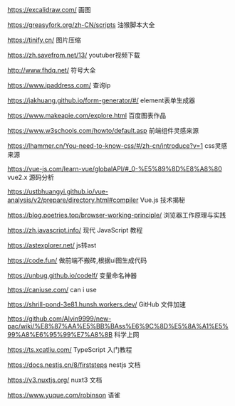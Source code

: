 https://excalidraw.com/ 画图

https://greasyfork.org/zh-CN/scripts 油猴脚本大全

https://tinify.cn/ 图片压缩

https://zh.savefrom.net/13/ youtuber视频下载

http://www.fhdq.net/ 符号大全

https://www.ipaddress.com/ 查询ip

https://jakhuang.github.io/form-generator/#/ element表单生成器

https://www.makeapie.com/explore.html 百度图表作品

https://www.w3schools.com/howto/default.asp 前端组件灵感来源

https://lhammer.cn/You-need-to-know-css/#/zh-cn/introduce?v=1 css灵感来源

https://vue-js.com/learn-vue/globalAPI/#_0-%E5%89%8D%E8%A8%80 vue2.x 源码分析

https://ustbhuangyi.github.io/vue-analysis/v2/prepare/directory.html#compiler Vue.js 技术揭秘

https://blog.poetries.top/browser-working-principle/ 浏览器工作原理与实践

https://zh.javascript.info/ 现代 JavaScript 教程

https://astexplorer.net/ js转ast

https://code.fun/ 做前端不搬砖,根据ui图生成代码

https://unbug.github.io/codelf/ 变量命名神器

https://caniuse.com/ can i use

https://shrill-pond-3e81.hunsh.workers.dev/ GitHub 文件加速

https://github.com/Alvin9999/new-pac/wiki/%E8%87%AA%E5%BB%BAss%E6%9C%8D%E5%8A%A1%E5%99%A8%E6%95%99%E7%A8%8B 科学上网

https://ts.xcatliu.com/ TypeScript 入门教程

https://docs.nestjs.cn/8/firststeps nestjs 文档

https://v3.nuxtjs.org/ nuxt3 文档

https://www.yuque.com/robinson 语雀

